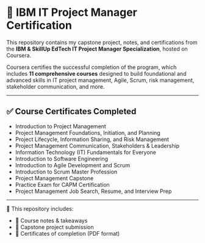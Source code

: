 # 📘 IBM IT Project Manager Certification

This repository contains my capstone project, notes, and certifications from the **IBM & SkillUp EdTech IT Project Manager Specialization**, hosted on Coursera.

Coursera certifies the successful completion of the program, which includes **11 comprehensive courses** designed to build foundational and advanced skills in IT project management, Agile, Scrum, risk management, stakeholder communication, and more.

---

## ✅ Course Certificates Completed

- Introduction to Project Management  
- Project Management Foundations, Initiation, and Planning  
- Project Lifecycle, Information Sharing, and Risk Management  
- Project Management Communication, Stakeholders & Leadership  
- Information Technology (IT) Fundamentals for Everyone  
- Introduction to Software Engineering  
- Introduction to Agile Development and Scrum  
- Introduction to Scrum Master Profession  
- Project Management Capstone  
- Practice Exam for CAPM Certification  
- Project Management Job Search, Resume, and Interview Prep

---

📄 This repository includes:
- 🧠 Course notes & takeaways  
- 🧪 Capstone project submission  
- 📜 Certificates of completion (PDF format)
